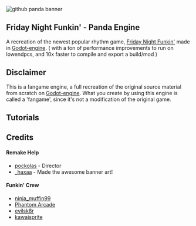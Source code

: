 ![github panda banner](https://github.com/Pocku/Funkin-PandaEngine/assets/89349204/d8afc52d-68c9-41e4-8075-d26a82d800d6)

## Friday Night Funkin' - Panda Engine
A recreation of the newest popular rhythm game, [Friday Night Funkin'](https://ninja-muffin24.itch.io/funkin) made in [Godot-engine](https://godotengine.org).
( with a ton of performance improvements to run on lowendpcs, and 10x faster to compile and export a build/mod )

## Disclaimer
This is a fangame engine, a full recreation of the original source material from scratch on [Godot-engine](https://godotengine.org).
What you create by using this engine is called a 'fangame', since it's not a modification of the original game.

## Tutorials

## Credits
#### Remake Help
- [pockolas](https://twitter.com/pockolas) - Director
- [_haxaa](https://twitter.com/_haxaa) - Made the awesome banner art!

#### Funkin' Crew
- [ninja_muffin99](https://twitter.com/ninja_muffin99)
- [Phantom Arcade](https://twitter.com/PhantomArcade3k)
- [evilsk8r](https://twitter.com/evilsk8r)
- [kawaisprite](https://twitter.com/kawaisprite)